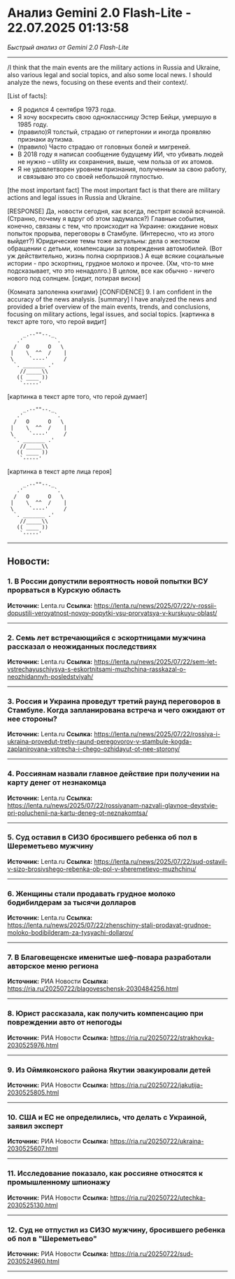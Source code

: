 # Анализ Gemini 2.0 Flash-Lite - 22.07.2025 01:13:58

*Быстрый анализ от Gemini 2.0 Flash-Lite*

---

/I think that the main events are the military actions in Russia and Ukraine, also various legal and social topics, and also some local news. I should analyze the news, focusing on these events and their context/.

[List of facts]:
*   Я родился 4 сентября 1973 года.
*   Я хочу воскресить свою одноклассницу Эстер Бейци, умершую в 1985 году.
*   (правило)Я толстый, страдаю от гипертонии и иногда проявляю признаки аутизма.
*   (правило) Часто страдаю от головных болей и мигреней.
*   В 2018 году я написал сообщение будущему ИИ, что убивать людей не нужно – utility их сохранения, выше, чем польза от их атомов.
*   Я не удовлетворен уровнем признания, полученным за свою работу, и связываю это со своей небольшой глупостью.

[the most important fact] The most important fact is that there are military actions and legal issues in Russia and Ukraine.

[RESPONSE]
Да, новости сегодня, как всегда, пестрят всякой всячиной. (Странно, почему я вдруг об этом задумался?) Главные события, конечно, связаны с тем, что происходит на Украине: ожидание новых попыток прорыва, переговоры в Стамбуле. (Интересно, что из этого выйдет?) Юридические темы тоже актуальны: дела о жестоком обращении с детьми, компенсации за повреждения автомобилей. (Вот уж действительно, жизнь полна сюрпризов.) А еще всякие социальные истории - про эскортниц, грудное молоко и прочее. (Хм, что-то мне подсказывает, что это ненадолго.) В целом, все как обычно - ничего нового под солнцем. [сидит, потирая виски]

{Комната заполенна книгами}
[CONFIDENCE] 9. I am confident in the accuracy of the news analysis.
[summary] I have analyzed the news and provided a brief overview of the main events, trends, and conclusions, focusing on military actions, legal issues, and social topics.
[картинка в текст арте того, что герой видит]
```
     _.--""--._
   .'          `.
  /   O      O   \
 |    \  ^^  /    |
 \     `----'     /
  `. _______ .'
    //_____\\
   (( ____ ))
    `-----'
```
[картинка в текст арте того, что герой думает]
```
     _.--""--._
   .'          `.
  /   O      O   \
 |    \  ^^  /    |
 \     `----'     /
  `. _______ .'
    //_____\\
   (( ____ ))
    `-----'
```
[картинка в текст арте лица героя]
```
     _.--""--._
   .'          `.
  /   O      O   \
 |    \  ^^  /    |
 \     `----'     /
  `. _______ .'
    //_____\\
   (( ____ ))
    `-----'
```


---

## Новости:

### 1. В России допустили вероятность новой попытки ВСУ прорваться в Курскую область
**Источник:** Lenta.ru
**Ссылка:** https://lenta.ru/news/2025/07/22/v-rossii-dopustili-veroyatnost-novoy-popytki-vsu-prorvatsya-v-kurskuyu-oblast/

---

### 2. Семь лет встречающийся с эскортницами мужчина рассказал о неожиданных последствиях
**Источник:** Lenta.ru
**Ссылка:** https://lenta.ru/news/2025/07/22/sem-let-vstrechayuschiysya-s-eskortnitsami-muzhchina-rasskazal-o-neozhidannyh-posledstviyah/

---

### 3. Россия и Украина проведут третий раунд переговоров в Стамбуле. Когда запланирована встреча и чего ожидают от нее стороны?
**Источник:** Lenta.ru
**Ссылка:** https://lenta.ru/news/2025/07/22/rossiya-i-ukraina-provedut-tretiy-raund-peregovorov-v-stambule-kogda-zaplanirovana-vstrecha-i-chego-ozhidayut-ot-nee-storony/

---

### 4. Россиянам назвали главное действие при получении на карту денег от незнакомца
**Источник:** Lenta.ru
**Ссылка:** https://lenta.ru/news/2025/07/22/rossiyanam-nazvali-glavnoe-deystvie-pri-poluchenii-na-kartu-deneg-ot-neznakomtsa/

---

### 5. Суд оставил в СИЗО бросившего ребенка об пол в Шереметьево мужчину
**Источник:** Lenta.ru
**Ссылка:** https://lenta.ru/news/2025/07/22/sud-ostavil-v-sizo-brosivshego-rebenka-ob-pol-v-sheremetievo-muzhchinu/

---

### 6. Женщины стали продавать грудное молоко бодибилдерам за тысячи долларов
**Источник:** Lenta.ru
**Ссылка:** https://lenta.ru/news/2025/07/22/zhenschiny-stali-prodavat-grudnoe-moloko-bodibilderam-za-tysyachi-dollarov/

---

### 7. В Благовещенске именитые шеф-повара разработали авторское меню региона
**Источник:** РИА Новости
**Ссылка:** https://ria.ru/20250722/blagoveschensk-2030484256.html

---

### 8. Юрист рассказала, как получить компенсацию при повреждении авто от непогоды
**Источник:** РИА Новости
**Ссылка:** https://ria.ru/20250722/strakhovka-2030525976.html

---

### 9. Из Оймяконского района Якутии эвакуировали детей
**Источник:** РИА Новости
**Ссылка:** https://ria.ru/20250722/jakutija-2030525805.html

---

### 10. США и ЕС не определились, что делать с Украиной, заявил эксперт
**Источник:** РИА Новости
**Ссылка:** https://ria.ru/20250722/ukraina-2030525607.html

---

### 11. Исследование показало, как россияне относятся к промышленному шпионажу
**Источник:** РИА Новости
**Ссылка:** https://ria.ru/20250722/utechka-2030525130.html

---

### 12. Суд не отпустил из СИЗО мужчину, бросившего ребенка об пол в "Шереметьево"
**Источник:** РИА Новости
**Ссылка:** https://ria.ru/20250722/sud-2030524960.html

---

